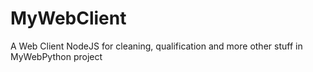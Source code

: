 # MyWebClient
A Web Client NodeJS for cleaning, qualification and more other stuff in MyWebPython project
